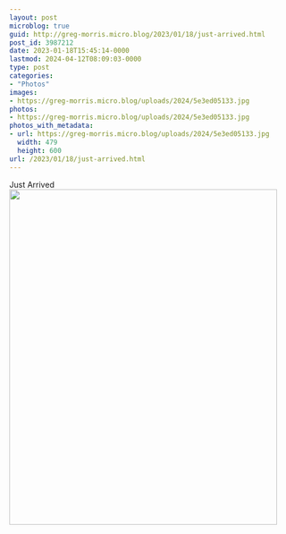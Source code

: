 ```yaml
---
layout: post
microblog: true
guid: http://greg-morris.micro.blog/2023/01/18/just-arrived.html
post_id: 3987212
date: 2023-01-18T15:45:14-0000
lastmod: 2024-04-12T08:09:03-0000
type: post
categories:
- "Photos"
images:
- https://greg-morris.micro.blog/uploads/2024/5e3ed05133.jpg
photos:
- https://greg-morris.micro.blog/uploads/2024/5e3ed05133.jpg
photos_with_metadata:
- url: https://greg-morris.micro.blog/uploads/2024/5e3ed05133.jpg
  width: 479
  height: 600
url: /2023/01/18/just-arrived.html
---
```


Just Arrived<img src="uploads/2024/5e3ed05133.jpg" width="479" height="600" alt="">
